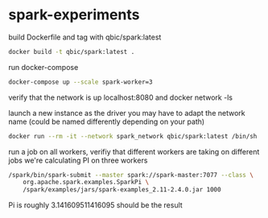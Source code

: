 # spark-experiments

build Dockerfile and tag with qbic/spark:latest
```bash
docker build -t qbic/spark:latest . 
```

run docker-compose
```bash
docker-compose up --scale spark-worker=3
```

verify that the network is up
localhost:8080
and 
docker network -ls


launch a new instance as the driver
you may have to adapt the network name (could be named differently depending on your path)
```bash
docker run --rm -it --network spark_network qbic/spark:latest /bin/sh
```


run a job on all workers, verifiy that different workers are taking on different jobs
we're calculating PI on three workers
```bash
/spark/bin/spark-submit --master spark://spark-master:7077 --class \
    org.apache.spark.examples.SparkPi \
    /spark/examples/jars/spark-examples_2.11-2.4.0.jar 1000
```

Pi is roughly 3.141609511416095
should be the result
